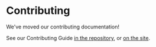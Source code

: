 # Contributing

We've moved our contributing documentation!

See our Contributing Guide [in the repository](content/learn/contribute/introduction.md), or [on the site](https://bevy.org/learn/contribute/introduction).

